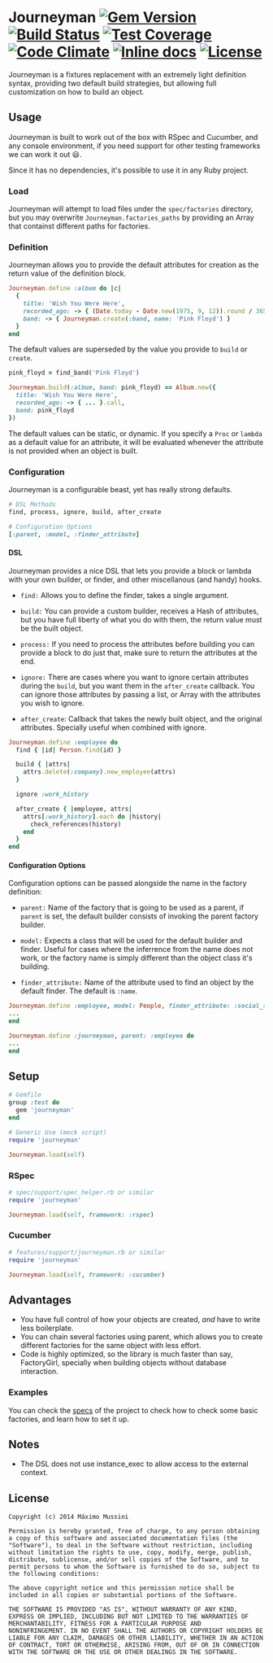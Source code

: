 Journeyman [![Gem Version](https://badge.fury.io/rb/journeyman.svg)](http://badge.fury.io/rb/journeyman) [![Build Status](https://travis-ci.org/ElMassimo/journeyman.svg)](https://travis-ci.org/ElMassimo/journeyman) [![Test Coverage](https://codeclimate.com/repos/5372dce769568034ff0304c2/badges/e014d258ab0dbe3f668e/coverage.svg)](https://codeclimate.com/repos/5372dce769568034ff0304c2/feed) [![Code Climate](https://codeclimate.com/repos/5372dce769568034ff0304c2/badges/e014d258ab0dbe3f668e/gpa.png)](https://codeclimate.com/repos/5372dce769568034ff0304c2/feed) [![Inline docs](http://inch-ci.org/github/ElMassimo/journeyman.svg)](http://inch-ci.org/github/ElMassimo/journeyman) [![License](https://img.shields.io/badge/license-MIT-blue.svg)](https://github.com/ElMassimo/journeyman/blob/master/LICENSE.txt)
=====================

Journeyman is a fixtures replacement with an extremely light definition syntax,
providing two default build strategies, but allowing full customization on how
to build an object.

## Usage
Journeyman is built to work out of the box with RSpec and Cucumber, and any
console environment, if you need support for other testing frameworks we can
work it out :smiley:.

Since it has no dependencies, it's possible to use it in any Ruby project.

### Load
Journeyman will attempt to load files under the `spec/factories` directory, but
you may overwrite `Journeyman.factories_paths` by providing an Array that
containst different paths for factories.

### Definition
Journeyman allows you to provide the default attributes for creation as the
return value of the definition block.

```ruby
Journeyman.define :album do |c|
  {
    title: 'Wish You Were Here',
    recorded_ago: -> { (Date.today - Date.new(1975, 9, 12)).round / 365 },
    band: -> { Journeyman.create(:band, name: 'Pink Floyd') }
  }
end
```
The default values are superseded by the value you provide to `build` or `create`.

```ruby
pink_floyd = find_band('Pink Floyd')

Journeyman.build(:album, band: pink_floyd) == Album.new({
  title: 'Wish You Were Here',
  recorded_ago: -> { ... }.call,
  band: pink_floyd
})
```
The default values can be static, or dynamic. If you specify a `Proc` or `lambda`
as a default value for an attribute, it will be evaluated whenever the attribute
is not provided when an object is built.

### Configuration
Journeyman is a configurable beast, yet has really strong defaults.
```ruby
# DSL Methods
find, process, ignore, build, after_create

# Configuration Options
[:parent, :model, :finder_attribute]
```

#### DSL
Journeyman provides a nice DSL that lets you provide a block or lambda with your
own builder, or finder, and other miscellanous (and handy) hooks.

* `find:` Allows you to define the finder, takes a single argument.

* `build:` You can provide a custom builder, receives a Hash of attributes, but
you have full liberty of what you do with them, the return value must be the
built object.

* `process:` If you need to process the attributes before building you can
provide a block to do just that, make sure to return the attributes at the end.

* `ignore:` There are cases where you want to ignore certain attributes during
the `build`, but you want them in the `after_create` callback. You can ignore
those attributes by passing a list, or Array with the attributes you wish to
ignore.

* `after_create`: Callback that takes the newly built object, and the original
attributes. Specially useful when combined with ignore.

```ruby
Journeyman.define :employee do
  find { |id| Person.find(id) }

  build { |attrs|
    attrs.delete(:company).new_employee(attrs)
  }

  ignore :work_history

  after_create { |employee, attrs|
    attrs[:work_history].each do |history|
      check_references(history)
    end
  }
end
```

#### Configuration Options
Configuration options can be passed alongside the name in the factory definition:

* `parent:` Name of the factory that is going to be used as a parent, if `parent`
is set, the default builder consists of invoking the parent factory builder.

* `model:` Expects a class that will be used for the default builder and finder.
Useful for cases where the inferrence from the name does not work, or the factory
name is simply different than the object class it's building.

* `finder_attribute:` Name of the attribute used to find an object by the default
finder. The default is `:name`.

```ruby
Journeyman.define :employee, model: People, finder_attribute: :social_security_id do
...
end

Journeyman.define :journeyman, parent: :employee do
...
end
```

## Setup
```ruby
# Gemfile
group :test do
  gem 'journeyman'
end

# Generic Use (mock script)
require 'journeyman'

Journeyman.load(self)
````
### RSpec
```ruby
# spec/support/spec_helper.rb or similar
require 'journeyman'

Journeyman.load(self, framework: :rspec)
````

### Cucumber
```ruby
# features/support/journeyman.rb or similar
require 'journeyman'

Journeyman.load(self, framework: :cucumber)
````

## Advantages

* You have full control of how your objects are created, *and* have to write
less boilerplate.
* You can chain several factories using parent, which allows you to create
different factories for the same object with less effort.
* Code is highly optimized, so the library is much faster than say, FactoryGirl,
specially when building objects without database interaction.


### Examples

You can check the [specs](https://github.com/ElMassimo/journeyman/tree/master/spec) of the project
to check how to check some basic factories, and learn how to set it up.

## Notes
* The DSL does not use instance_exec to allow access to the external context.


License
--------

    Copyright (c) 2014 Máximo Mussini

    Permission is hereby granted, free of charge, to any person obtaining
    a copy of this software and associated documentation files (the
    "Software"), to deal in the Software without restriction, including
    without limitation the rights to use, copy, modify, merge, publish,
    distribute, sublicense, and/or sell copies of the Software, and to
    permit persons to whom the Software is furnished to do so, subject to
    the following conditions:

    The above copyright notice and this permission notice shall be
    included in all copies or substantial portions of the Software.

    THE SOFTWARE IS PROVIDED "AS IS", WITHOUT WARRANTY OF ANY KIND,
    EXPRESS OR IMPLIED, INCLUDING BUT NOT LIMITED TO THE WARRANTIES OF
    MERCHANTABILITY, FITNESS FOR A PARTICULAR PURPOSE AND
    NONINFRINGEMENT. IN NO EVENT SHALL THE AUTHORS OR COPYRIGHT HOLDERS BE
    LIABLE FOR ANY CLAIM, DAMAGES OR OTHER LIABILITY, WHETHER IN AN ACTION
    OF CONTRACT, TORT OR OTHERWISE, ARISING FROM, OUT OF OR IN CONNECTION
    WITH THE SOFTWARE OR THE USE OR OTHER DEALINGS IN THE SOFTWARE.
